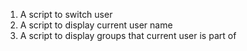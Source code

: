 1. A script to switch user
2. A script to display current user name
3. A script to display groups that current user is part of
